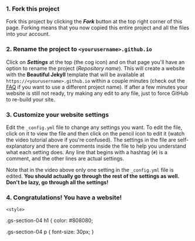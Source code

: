 <div class="gs-section-01" markdown="1">
  
###  1. Fork this project 

Fork this project by clicking the __*Fork*__ button at the top right corner of this page. Forking means that you now copied this entire project and all the files into your account.

</div>

<div class="gs-section-02" markdown="1">

###  2. Rename the project to `<yourusername>.github.io` 

Click on __*Settings*__ at the top (the cog icon) and on that page you'll have an option to rename the project (*Repository name*). This will create a website with the **Beautiful Jekyll** template that will be available at `https://<yourusername>.github.io` within a couple minutes (check out the [FAQ](https://beautifuljekyll.com/faq/#custom-domain) if you want to use a different project name). If after a few minutes your website is still not ready, try making any edit to any file, just to force GitHub to re-build your site.

</div>

<div class="gs-section-03" markdown="1">

###   3. Customize your website settings 

Edit the `_config.yml` file to change any settings you want. To edit the file, click on it to view the file and then click on the pencil icon to edit it (watch the video tutorial above if you're confused).  The settings in the file are self-explanatory and there are comments inside the file to help you understand what each setting does. Any line that begins with a hashtag (`#`) is a comment, and the other lines are actual settings.

Note that in the video above only one setting in the `_config.yml` file is edited. **You should actually go through the rest of the settings as well. Don't be lazy, go through all the settings!**

</div>

<div class="gs-section-04" markdown="1">

###  4. Congratulations! You have a website! 

</div>


<style>

  .gs-section-01 h1 {
  color: CadetBlue; 
  
  .gs-section-01 p {
  font-size: 40px; }
  
 </style>

<style>
  
 .gs-section-02 h1 {
  color: #808080;
  
  .gs-section-02 p {
  font-size: 30px
  }

   </style>
   
   <style>
  
  .gs-section-03 h1 {
  color: #5F9EA0;
  
  .gs-section-03 p {
  font-size: 40px;}
  
     </style>
    
    <style>
  
  .gs-section-04 h1 {
  color: #808080;
  
 .gs-section-04 p {
  font-size: 30px;
  }
  
</style>
